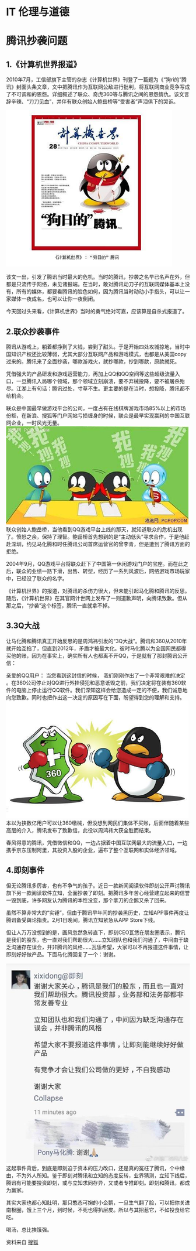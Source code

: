  #  IT 伦理与道德

 # 腾讯抄袭问题
## 1.《计算机世界报道》
2010年7月，工信部旗下主管的杂志《计算机世界》刊登了一篇题为《“狗ri的”腾讯》封面头条文章，文中把腾讯作为互联网公敌进行批判，将互联网商业竞争写成了不可调和的恩怨。详细叙述了联众、奇虎360等与腾讯之间的恩怨情仇。该文言辞辛辣、“刀刀见血”，并伴有联众创始人鲍岳桥等“受害者”声泪俱下的哭诉。

![](images\计算机世界.jpeg)

该文一出，引发了腾讯当时最大的危机。当时的腾讯，抄袭之名早已名声在外，但都是只流传于网络，未见诸报端。在当时，敢对腾讯动刀子的互联网媒体基本上没有，所有的媒体，都要看腾讯的脸色如何，因为腾讯当时动动小手指头，可以让一家媒体一夜成名，也可以让你一夜倒闭。

今天回过头来看，《计算机世界》当时的勇气绝对可嘉，应该算是自杀式报道了。

## 2.联众抄袭事件   
腾讯从游戏上，躺着都挣到了大钱，尝到了甜头。于是开始四处攻城掠地，当时中国知识产权还比较薄弱，尤其大部分互联网产品和游戏模式，也都是从美国copy过来的。腾讯来了全面抄袭，哪款游戏火，就抄哪款，抄到哪款，原款就死。

凭借强大的产品研发和游戏运营能力，再加上QQ和QQ空间等这些超级流量入口，一旦腾讯入局哪个领域，那个领域立刻崩溃，要不弃械投降，要不被屠杀殆尽。江湖上有句话：腾讯过处，寸草不生。更主要的是在当时，想投降，腾讯都不给机会。

联众是中国最早做游戏平台的公司，一度占有在线棋牌游戏市场85%以上的市场份额，在新浪、搜狐等门户网站亏损缠身的时候，联众是最早实现赢利的中国互联网企业，一时风光无量。
![](images\抄袭.jpeg)
联众创始人鲍岳桥，当他看到QQ游戏平台上线的那天，就知道联众的危机出现了。愤怒之余，保持了理智。鲍岳桥首先想到的是“主动低头”寻求合作，于是他赶赴深圳，约见马化腾和时任腾讯公司首席运营官的曾李青，但是遭到了腾讯方面的拒绝。
 
2004年9月，QQ游戏平台将联众赶下了中国第一休闲游戏门户的宝座。而在此之后，联众的业绩一路下滑，出售、转型，经历了一系列风波后，网络游戏市场玩家中，已经没了联众的名字。

《计算机世界》的报道，对腾讯的杀伤力很大，但未能引起马化腾和腾讯的反思。随后，《计算机世界》在其官网计世网上发布了一则道歉声明，向腾讯致歉。但从那之后，“抄袭”这个标签，腾讯一直就拿不掉。

##  3.3Q大战
让马化腾和腾讯真正开始反思的是周鸿祎引发的“3Q大战”。腾讯和360从2010年就开始互掐了，但直到2012年，矛盾才被最大化。彼时马化腾以为全国网民都得买他的账，因为在事实上，确实所有人也都离不开QQ，于是就有了那封腾讯公开信：

亲爱的QQ用户： 当您看到这封信的时候， 我们刚刚作出了一个非常艰难的决定 。在360公司停止对QQ进行外挂侵犯和恶意诋毁之前，我们决定将在装有360软件的电脑上停止运行QQ软件。我们深知这样会给您造成一定的不便，我们诚恳地向您致歉。同时也把作出这一决定的原因写在下面，盼望得到您的理解和支持。
![](images\3q.jpeg)
本以为挟数亿用户可以让360缴械，但没想到网民们集体不买账，后面伴随着某些高层的介入，腾讯发布了致歉信，此役以周鸿祎大获全胜而结束。

春风得意的腾讯，凭借微信和QQ，一边占据着中国互联网最大的流量入口，一边携手京东压制阿里，其投资入股的企业，遍布了整个互联网和实体经济领域。

## 4.即刻事件
但无论腾讯多厉害，也有不争气的孩子。近日一款新闻阅读软件即刻公开声讨腾讯旗下另一款阅读软件立知，全面抄袭了即刻。把腾讯多年苦心经营建立起来的信誉一毁到底，许多网友认为腾讯的本性没变，那个拿刀的企鹅又杀了回来。

虽然不算非常大的“实锤”，但由于腾讯早年间的抄袭黑历史，立知APP事件再度让腾讯备受舆论指责。2月1日晚间，腾讯立知紧急从APP Store下线。

但让人万万没想到的是，画风忽然急转直下，即刻CEO瓦恁在朋友圈表示，腾讯是我们的股东，也一直对我们帮助很大……立知团队也和我们沟通了，中间由于缺乏沟通存在误会，并非腾讯的风格……瓦恁希望，大家可以不再报道这件事情，让即刻好好做产品。下面马化腾回复了一个：谢谢。

![](images\即刻时间.jpeg)
这起事件背后，到底是即刻迫于资本的压力改口，还是真的冤枉了腾讯，个中缘由，不为外人所知。鉴于即刻对腾讯和立知的态度反转，业界猜测，立知下线后，腾讯有可能要投资即刻，或与立知求同存异，又或者专推即刻。即刻和腾讯，都成为赢家。

其实大家也都心知肚明，那只憨态可掬的小企鹅，一旦生气翻了脸，可以把你关进南极圈，饿上三个月，到时候，不死也得扒层皮。所以与其招惹它，不如投食给它吃。

喝汤，总比挨饿强。

资料来自
[搜狐](https://www.sohu.com/a/220545961_100077196)

